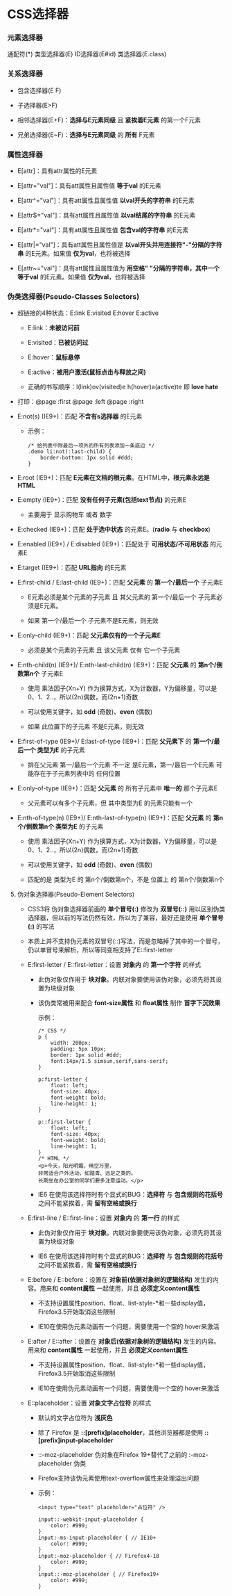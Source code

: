 # CSS选择器

### 元素选择器

通配符(*) 类型选择器(E) ID选择器(E#id) 类选择器(E.class)

### 关系选择器

+ 包含选择器(E F)

+ 子选择器(E>F)

+ 相邻选择器(E+F)：**选择与E元素同级** 且 **紧挨着E元素** 的第一个F元素

+ 兄弟选择器(E~F)：**选择与E元素同级** 的 **所有** F元素

### 属性选择器

+ E[attr]：具有attr属性的E元素

+ E[attr="val"]：具有att属性且属性值 **等于val** 的E元素

+ E[attr^="val"]：具有att属性且属性值 **以val开头的字符串** 的E元素

+ E[attr$="val"]：具有att属性且属性值 **以val结尾的字符串** 的E元素

+ E[attr*="val"]：具有att属性且属性值 **包含val的字符串** 的E元素

+ E[attr|="val"]：具有att属性且属性值是 **以val开头并用连接符"-"分隔的字符串** 的E元素。如果值 **仅为val**，也将被选择

+ E[attr~="val"]：具有att属性且属性值为 **用空格" "分隔的字符串，其中一个等于val** 的E元素。如果值 **仅为val**，也将被选择

### 伪类选择器(Pseudo-Classes Selectors)

+ 超链接的4种状态：E:link E:visited E:hover E:active

    - E:link：**未被访问前**

    - E:visited：**已被访问过**

    - E:hover：**鼠标悬停**

    - E:active：**被用户激活(鼠标点击与释放之间)**

    - 正确的书写顺序：l(link)ov(visited)e  h(hover)a(active)te 即 **love hate**

+ 打印：@page :first @page :left @page :right

+ E:not(s) (IE9+)：匹配 **不含有s选择器** 的E元素

    - 示例：

        ```
        /* 给列表中除最后一项外的所有列表添加一条底边 */
        .demo li:not(:last-child) {
            border-bottom: 1px solid #ddd;
        }
        ```

+ E:root (IE9+)：匹配 **E元素在文档的根元素**。在HTML中，**根元素永远是HTML**

+ E:empty (IE9+)：匹配 **没有任何子元素(包括text节点)** 的元素E

    - 主要用于 显示购物车 或者 数字

+ E:checked (IE9+)：匹配 **处于选中状态** 的元素E。(**radio** 与 **checkbox**)

+ E:enabled (IE9+) / E:disabled (IE9+)：匹配处于 **可用状态/不可用状态** 的元素E

+ E:target (IE9+)：匹配 **URL指向** 的E元素

+ E:first-child / E:last-child (IE9+)：匹配 **父元素** 的 **第一个/最后一个** 子元素E

    - E元素必须是某个元素的子元素 且 其父元素的 第一个/最后一个 子元素必须是E元素。

    - 如果 第一个/最后一个 子元素不是E元素，则无效

+ E:only-child (IE9+)：匹配 **父元素仅有的一个子元素E**
    
    - 必须是某个元素的子元素 且 该父元素 仅有 它一个子元素

+ E:nth-child(n) (IE9+)/ E:nth-last-child(n) (IE9+)：匹配 **父元素** 的 **第n个/倒数第n个** 子元素E

    - 使用 乘法因子(Xn+Y) 作为换算方式，X为计数器，Y为偏移量，可以是0、1、2..，所以(2n)偶数，而(2n+1)奇数

    - 可以使用关键字，如 **odd** (奇数)、**even** (偶数)

    - 如果 此位置下的子元素 不是E元素，则无效

+ E:first-of-type (IE9+)/ E:last-of-type (IE9+)：匹配 **父元素下** 的 **第一个/最后一个 类型为E** 的子元素

    - 排在父元素 第一/最后一个元素 不一定 是E元素，第一/最后一个E元素 可能存在于子元素列表中的 任何位置

+ E:only-of-type (IE9+)：匹配 **父元素** 的 所有子元素中 **唯一的** 那个子元素E

    - 父元素可以有多个子元素，但 其中类型为E 的元素只能有一个

+ E:nth-of-type(n) (IE9+)/ E:nth-last-of-type(n) (IE9+)：匹配 **父元素** 的 **第n个/倒数第n个 类型为E** 的子元素

    - 使用 乘法因子(Xn+Y) 作为换算方式，X为计数器，Y为偏移量，可以是0、1、2..，所以(2n)偶数，而(2n+1)奇数

    - 可以使用关键字，如 **odd** (奇数)、**even** (偶数)

    - 匹配的是 类型为E 的 第n个/倒数第n个，不是 位置上 的 第n个/倒数第n个

5. 伪对象选择器(Pseudo-Element Selectors) 

    + CSS3将 伪对象选择器前面的 **单个冒号(:)** 修改为 **双冒号(::)** 用以区别伪类选择器，但以前的写法仍然有效，所以为了兼容，最好还是使用 **单个冒号(:)** 的写法

    + 本质上并不支持伪元素的双冒号(::)写法，而是忽略掉了其中的一个冒号，仍以单冒号来解析，所以等同变相支持了E::first-letter

    + E:first-letter / E::first-letter：设置 **对象内** 的 **第一个字符** 的样式

        - 此伪对象仅作用于 **块对象**。内联对象要使用该伪对象，必须先将其设置为块级对象

        - 该伪类常被用来配合 **font-size属性** 和 **float属性** 制作 **首字下沉效果**

            示例：

            ```
            /* CSS */
            p {
                width: 200px;
                padding: 5px 10px;
                border: 1px solid #ddd;
                font:14px/1.5 simsun,serif,sans-serif;
            }

            p:first-letter {
                float: left;
                font-size: 40px;
                font-weight: bold;
                line-height: 1;
            }

            p::first-letter {
                float: left;
                font-size: 40px;
                font-weight: bold;
                line-height: 1;
            }
            /* HTML */
            <p>今天，阳光明媚，晴空万里，
            非常适合户外活动，如踏青、远足之类的。
            长期坐在办公室的同学们要多注意运动。</p>
            ```

        - IE6 在使用该选择符时有个显式的BUG：**选择符** 与 **包含规则的花括号** 之间不能紧挨着，需 **留有空格或换行**
    
    + E:first-line / E::first-line：设置 **对象内** 的 **第一行** 的样式

        - 此伪对象仅作用于 **块对象**。内联对象要使用该伪对象，必须先将其设置为块级对象

        - IE6 在使用该选择符时有个显式的BUG：**选择符** 与 **包含规则的花括号** 之间不能紧挨着，需 **留有空格或换行**

    + E:before / E::before：设置在 **对象前(依据对象树的逻辑结构)** 发生的内容。用来和 **content属性** 一起使用，并且 **必须定义content属性**

        - 不支持设置属性position、float、list-style-*和一些display值，Firefox3.5开始取消这些限制

        - IE10在使用伪元素动画有一个问题，需要使用一个空的:hover来激活

    + E:after / E::after：设置在 **对象后(依据对象树的逻辑结构)** 发生的内容。用来和 **content属性** 一起使用，并且 **必须定义content属性**

        - 不支持设置属性position、float、list-style-*和一些display值，Firefox3.5开始取消这些限制

        - IE10在使用伪元素动画有一个问题，需要使用一个空的:hover来激活

    + E::placeholder：设置 **对象文字占位符** 的样式

        - 默认的文字占位符为 **浅灰色**

        - 除了 Firefox 是 **::[prefix]placeholder**，其他浏览器都是使用 **::[prefix]input-placeholder**

        - ::-moz-placeholder 伪对象在Firefox 19+替代了之前的 :-moz-placeholder 伪类

        - Firefox支持该伪元素使用text-overflow属性来处理溢出问题

        - 示例：

            ```
            <input type="text" placeholder="占位符" />

            input::-webkit-input-placeholder {
                color: #999;
            }
            input:-ms-input-placeholder { // IE10+
                color: #999;
            }
            input:-moz-placeholder { // Firefox4-18
                color: #999;
            }
            input::-moz-placeholder { // Firefox19+
                color: #999;
            }
            ```